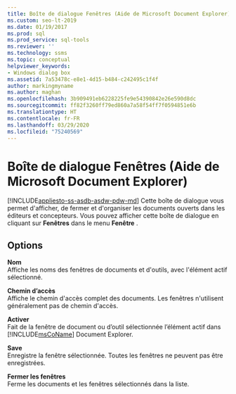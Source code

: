 ```yaml
---
title: Boîte de dialogue Fenêtres (Aide de Microsoft Document Explorer)
ms.custom: seo-lt-2019
ms.date: 01/19/2017
ms.prod: sql
ms.prod_service: sql-tools
ms.reviewer: ''
ms.technology: ssms
ms.topic: conceptual
helpviewer_keywords:
- Windows dialog box
ms.assetid: 7a53478c-e8e1-4d15-b484-c242495c1f4f
author: markingmyname
ms.author: maghan
ms.openlocfilehash: 3b909491eb6228225fe9e54390842e26e590d8dc
ms.sourcegitcommit: ff82f3260ff79ed860a7a58f54ff7f0594851e6b
ms.translationtype: HT
ms.contentlocale: fr-FR
ms.lasthandoff: 03/29/2020
ms.locfileid: "75240569"
---
```

# <a name="windows-dialog-box-microsoft-document-explorer-help"></a>Boîte de dialogue Fenêtres (Aide de Microsoft Document Explorer)
[!INCLUDE[appliesto-ss-asdb-asdw-pdw-md](../../includes/appliesto-ss-asdb-asdw-pdw-md.md)]
Cette boîte de dialogue vous permet d'afficher, de fermer et d'organiser les documents ouverts dans les éditeurs et concepteurs. Vous pouvez afficher cette boîte de dialogue en cliquant sur **Fenêtres** dans le menu **Fenêtre** .  
  
## <a name="options"></a>Options  
**Nom**  
Affiche les noms des fenêtres de documents et d'outils, avec l'élément actif sélectionné.  
  
**Chemin d’accès**  
Affiche le chemin d'accès complet des documents. Les fenêtres n'utilisent généralement pas de chemin d'accès.  
  
**Activer**  
Fait de la fenêtre de document ou d’outil sélectionnée l’élément actif dans [!INCLUDE[msCoName](../../includes/msconame_md.md)] Document Explorer.  
  
**Save**  
Enregistre la fenêtre sélectionnée. Toutes les fenêtres ne peuvent pas être enregistrées.  
  
**Fermer les fenêtres**  
Ferme les documents et les fenêtres sélectionnés dans la liste.  
